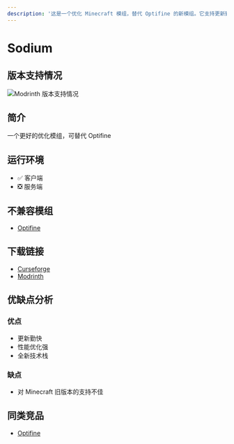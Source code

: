 ```yaml
---
description: '这是一个优化 Minecraft 模组，替代 Optifine 的新模组。它支持更新勤快、性能优化强，并采用新技术栈。适用于客户端但不适用于服务端。'
---
```

# Sodium

## 版本支持情况

![Modrinth 版本支持情况](https://img.shields.io/modrinth/game-versions/sodium)

## 简介

一个更好的优化模组，可替代 Optifine

## 运行环境

- ✅ 客户端
- ❎ 服务端

## 不兼容模组

- [Optifine](/mod/optifine.md)

## 下载链接

- [Curseforge](https://www.curseforge.com/minecraft/mc-mods/sodium)
- [Modrinth](https://modrinth.com/mod/sodium)

## 优缺点分析

### 优点

- 更新勤快
- 性能优化强
- 全新技术栈

### 缺点

- 对 Minecraft 旧版本的支持不佳

## 同类竞品

- [Optifine](/mod/optifine.md)


